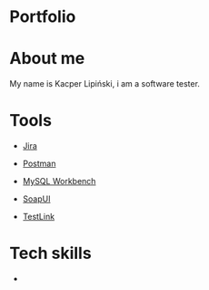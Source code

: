 # Portfolio

# About me 
My name is Kacper Lipiński, i am a software tester.

# Tools

* [Jira](https://www.atlassian.com/pl/software/jira)

* [Postman](https://www.postman.com/) 

* [MySQL Workbench](https://www.mysql.com/)

* [SoapUI](https://www.soapui.org/)

* [TestLink](https://en.wikipedia.org/wiki/TestLink)

# Tech skills

* 
